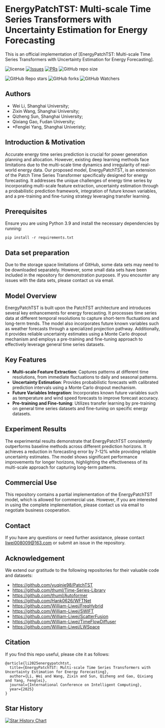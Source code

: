 # EnergyPatchTST: Multi-scale Time Series Transformers with Uncertainty Estimation for Energy Forecasting

This is an official implementation of  [EnergyPatchTST: Multi-scale Time Series Transformers with Uncertainty Estimation for Energy Forecasting].

![license](https://badgen.net/github/license/William-Liwei/EnergyPatchTST)  [![Issues](https://badgen.net/github/issues/William-Liwei/EnergyPatchTST)](https://github.com/William-Liwei/EnergyPatchTST/issues)  [![PRs](https://badgen.net/github/prs/William-Liwei/EnergyPatchTST)](https://github.com/William-Liwei/EnergyPatchTST/issues)  ![GitHub repo size](https://img.shields.io/github/repo-size/william-liwei/energypatchtst)

![GitHub Repo stars](https://badgen.net/github/stars/William-Liwei/EnergyPatchTST)  ![GitHub forks](https://badgen.net/github/forks/William-Liwei/EnergyPatchTST)  ![GitHub Watchers](https://badgen.net/github/watchers/William-Liwei/EnergyPatchTST)

## Authors

- Wei Li, Shanghai University;
- Zixin Wang, Shanghai University;
- Qizheng Sun, Shanghai University;
- Qixiang Gao, Fudan University;
- *Fenglei Yang, Shanghai Univeristy;

## Introduction & Motivation

Accurate energy time series prediction is crucial for power generation planning and allocation. However, existing deep learning methods face limitations due to the multi-scale time dynamics and irregularity of real-world energy data. Our proposed model, EnergyPatchTST, is an extension of the Patch Time Series Transformer specifically designed for energy forecasting. It addresses the unique challenges of energy time series by incorporating multi-scale feature extraction, uncertainty estimation through a probabilistic prediction framework, integration of future known variables, and a pre-training and fine-tuning strategy leveraging transfer learning.

## Prerequisites

Ensure you are using Python 3.9 and install the necessary dependencies by running:

```
pip install -r requirements.txt
```

## Data set preparation

Due to the storage space limitations of GitHub, some data sets may need to be downloaded separately. However, some small data sets have been included in the repository for demonstration purposes. If you encounter any issues with the data sets, please contact us via email.

## Model Overview

EnergyPatchTST is built upon the PatchTST architecture and introduces several key enhancements for energy forecasting. It processes time series data at different temporal resolutions to capture short-term fluctuations and long-term trends. The model also incorporates future known variables such as weather forecasts through a specialized projection pathway. Additionally, it provides reliable uncertainty estimates using a Monte Carlo dropout mechanism and employs a pre-training and fine-tuning approach to effectively leverage general time series datasets.

## Key Features

- **Multi-scale Feature Extraction**: Captures patterns at different time resolutions, from immediate fluctuations to daily and seasonal patterns.
- **Uncertainty Estimation**: Provides probabilistic forecasts with calibrated prediction intervals using a Monte Carlo dropout mechanism.
- **Future Variables Integration**: Incorporates known future variables such as temperature and wind speed forecasts to improve forecast accuracy.
- **Pre-training and Fine-tuning**: Utilizes transfer learning by pre-training on general time series datasets and fine-tuning on specific energy datasets.

## Experiment Results

The experimental results demonstrate that EnergyPatchTST consistently outperforms baseline methods across different prediction horizons. It achieves a reduction in forecasting error by 7-12% while providing reliable uncertainty estimates. The model shows significant performance improvements for longer horizons, highlighting the effectiveness of its multi-scale approach for capturing long-term patterns.

## Commercial Use

This repository contains a partial implementation of the EnergyPatchTST model, which is allowed for commercial use. However, if you are interested in using the complete implementation, please contact us via email to negotiate business cooperation.

## Contact

If you have any questions or need further assistance, please contact [liwei008009@163.com](mailto:liwei008009@163.com) or submit an issue in the repository.

## Acknowledgement

We extend our gratitude to the following repositories for their valuable code and datasets:

- https://github.com/yuqinie98/PatchTST
- https://github.com/thuml/Time-Series-Library
- https://github.com/thuml/Autoformer
- https://github.com/Hank0626/WFTNet
- https://github.com/William-Liwei/FreqHybrid
- https://github.com/William-Liwei/SWIFT
- https://github.com/William-Liwei/ScatterFusion
- https://github.com/William-Liwei/TimeFlowDiffuser
- https://github.com/William-Liwei/LWSpace

## Citation

If you find this repo useful, please cite it as follows:

```
@article{li2025energypatchtst,
  title={EnergyPatchTST: Multi-scale Time Series Transformers with Uncertainty Estimation for Energy Forecasting},
  author={Li, Wei and Wang, Zixin and Sun, Qizheng and Gao, Qixiang and Yang, Fenglei},
  journal={International Conference on Intelligent Computing},
  year={2025}
}
```

## Star History

<a href="https://www.star-history.com/#William-Liwei/EnergyPatchTST&Date">
 <picture>
   <source media="(prefers-color-scheme: dark)" srcset="https://api.star-history.com/svg?repos=William-Liwei/EnergyPatchTST&type=Date&theme=dark" />
   <source media="(prefers-color-scheme: light)" srcset="https://api.star-history.com/svg?repos=William-Liwei/EnergyPatchTST&type=Date" />
   <img alt="Star History Chart" src="https://api.star-history.com/svg?repos=William-Liwei/EnergyPatchTST&type=Date" />
 </picture>
</a>
